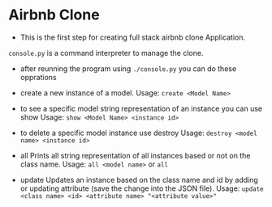 # Airbnb Clone

- This is the first step for creating full stack airbnb clone Application.

```console.py```
is a command interpreter to manage the clone.

- after reunning the program using ```./console.py``` you can do these opprations

- create a new instance of a model.
	Usage:
		```create <Model Name>```
- to see a specific model string representation of an instance you can use show
	Usage:
		```show <Model Name> <instance id>```
- to delete a specific model instance use destroy
	Usage:
		```destroy <model name> <instance id>```
- all Prints all string representation of all instances based or not on the class name.
	Usage:
		```all <model name>``` or ```all```
- update Updates an instance based on the class name and id by adding or updating attribute (save the change into the JSON file).
	Usage:
		```update <class name> <id> <attribute name> "<attribute value>"```

